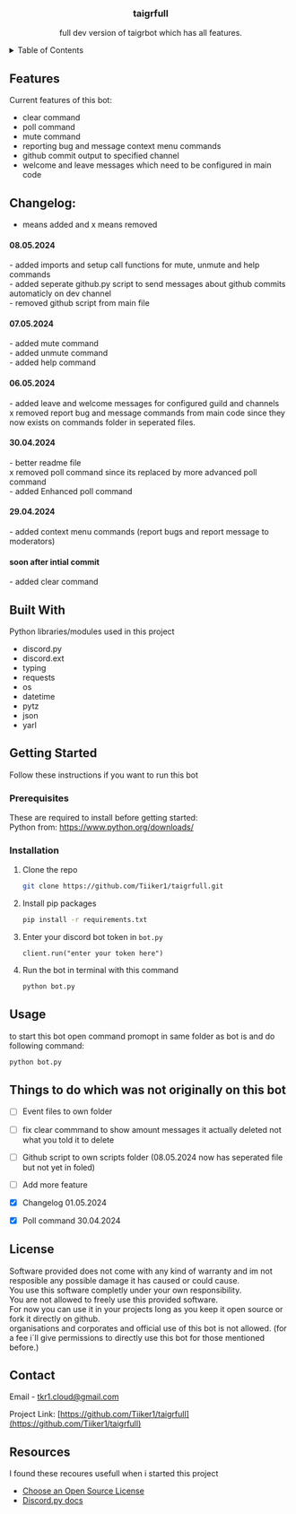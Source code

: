 <div align="center">
  <h3 align="center">taigrfull</h3>
  <p align="center">
    full dev version of taigrbot which has all features.
  </p>
</div>


<!-- TABLE OF CONTENTS -->
<details>
  <summary>Table of Contents</summary>
  <ol>
    <li>
      <a href="#Features">Features</a>
      <ul>
        <li><a href="#built-with">Built With</a></li>
      </ul>
    </li>
    <li>
      <a href="#getting-started">Getting Started</a>
      <ul>
        <li><a href="#prerequisites">Prerequisites</a></li>
        <li><a href="#installation">Installation</a></li>
      </ul>
    </li>
    <li><a href="#usage">Usage</a></li>
    <li><a href="#roadmap">Roadmap</a></li>
    <li><a href="#license">License</a></li>
    <li><a href="#contact">Contact</a></li>
    <li><a href="#acknowledgments">Acknowledgments</a></li>
  </ol>
</details>



<!-- ABOUT THE PROJECT -->
## Features
Current features of this bot:<br>
- clear command<br>
- poll command<br>
- mute command<br>
- reporting bug and message context menu commands<br>
- github commit output to specified channel<br>
- welcome and leave messages which need to be configured in main code<br>

## Changelog:
- means added and x means removed<br>

<h4>08.05.2024</h4>
- added imports and setup call functions for mute, unmute and help commands<br>
- added seperate github.py script to send messages about github commits automaticly on dev channel<br>
- removed github script from main file<br>

<h4>07.05.2024</h4>
- added mute command<br>
- added unmute command<br>
- added help command<br>
<h4>06.05.2024</h4>
- added leave and welcome messages for configured guild and channels<br>
x removed report bug and message commands from main code since they now exists on commands folder in seperated files.<br>
<h4>30.04.2024</h4>
- better readme file<br>
x removed poll command since its replaced by more advanced poll command<br>
- added Enhanced poll command<br>
<h4>29.04.2024</h4>
- added context menu commands (report bugs and report message to moderators)
<h4>soon after intial commit</h4>
- added clear command

## Built With

Python libraries/modules used in this project

* discord.py
* discord.ext
* typing
* requests
* os
* datetime
* pytz
* json
* yarl


<!-- GETTING STARTED -->
## Getting Started

Follow these instructions if you want to run this bot

### Prerequisites
These are required to install before getting started:<br>
Python from: https://www.python.org/downloads/

### Installation

1. Clone the repo
   ```sh
   git clone https://github.com/Tiiker1/taigrfull.git
   ```
2. Install pip packages
   ```sh
   pip install -r requirements.txt
   ```
3. Enter your discord bot token in `bot.py`
   ```
   client.run("enter your token here")
   ```
4. Run the bot in terminal with this command
   ```sh
   python bot.py
   ```


<!-- USAGE EXAMPLES -->
## Usage

to start this bot open command promopt in same folder as bot is and do following command:
   ```sh
   python bot.py
   ```

<!-- ROADMAP -->
## Things to do which was not originally on this bot

- [ ] Event files to own folder
- [ ] fix clear commmand to show amount messages it actually deleted not what you told it to delete
- [ ] Github script to own scripts folder (08.05.2024 now has seperated file but not yet in foled)
- [ ] Add more feature
- [x] Changelog 01.05.2024
- [x] Poll command 30.04.2024


<!-- LICENSE -->
## License

Software provided does not come with any kind of warranty and im not resposible any possible damage it has caused or could cause.<br>
You use this software completly under your own responsibility.<br>
You are not allowed to freely use this provided software.<br>
For now you can use it in your projects long as you keep it open source or fork it directly on github.<br>
organisations and corporates and official use of this bot is not allowed. (for a fee i´ll give permissions to directly use this bot for those mentioned before.) 



<!-- CONTACT -->
## Contact

Email -  tkr1.cloud@gmail.com

Project Link: [https://github.com/Tiiker1/taigrfull](https://github.com/Tiiker1/taigrfull)


<!-- ACKNOWLEDGMENTS -->
## Resources

I found these recoures usefull when i started this project

* [Choose an Open Source License](https://choosealicense.com)
* [Discord.py docs](https://discordpy.readthedocs.io/en/stable/)
